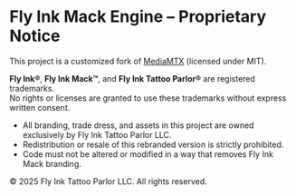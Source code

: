 # Fly Ink Mack Engine – Proprietary Notice

This project is a customized fork of [MediaMTX](https://github.com/bluenviron/mediamtx) (licensed under MIT).

**Fly Ink®**, **Fly Ink Mack™**, and **Fly Ink Tattoo Parlor®** are registered trademarks.  
No rights or licenses are granted to use these trademarks without express written consent.

- All branding, trade dress, and assets in this project are owned exclusively by Fly Ink Tattoo Parlor LLC.
- Redistribution or resale of this rebranded version is strictly prohibited.
- Code must not be altered or modified in a way that removes Fly Ink Mack branding.

© 2025 Fly Ink Tattoo Parlor LLC. All rights reserved.
